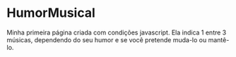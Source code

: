 # HumorMusical
Minha primeira página criada com condições javascript.
Ela indica 1 entre 3 músicas, dependendo do seu humor e se você pretende muda-lo ou mantê-lo.
